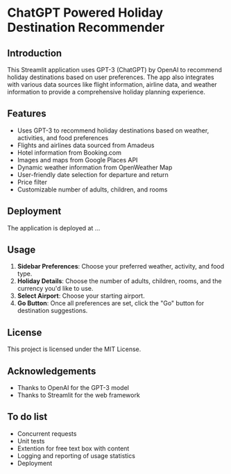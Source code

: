 # ChatGPT Powered Holiday Destination Recommender

## Introduction
This Streamlit application uses GPT-3 (ChatGPT) by OpenAI to recommend holiday destinations based on user preferences. The app also integrates with various data sources like flight information, airline data, and weather information to provide a comprehensive holiday planning experience.

## Features

- Uses GPT-3 to recommend holiday destinations based on weather, activities, and food preferences
- Flights and airlines data sourced from Amadeus
- Hotel information from Booking.com
- Images and maps from Google Places API
- Dynamic weather information from OpenWeather Map
- User-friendly date selection for departure and return
- Price filter
- Customizable number of adults, children, and rooms

## Deployment

The application is deployed at ...

## Usage

1. **Sidebar Preferences**: Choose your preferred weather, activity, and food type.
2. **Holiday Details**: Choose the number of adults, children, rooms, and the currency you'd like to use.
3. **Select Airport**: Choose your starting airport.
4. **Go Button**: Once all preferences are set, click the "Go" button for destination suggestions.

## License
This project is licensed under the MIT License.

## Acknowledgements

- Thanks to OpenAI for the GPT-3 model
- Thanks to Streamlit for the web framework

## To do list
- Concurrent requests
- Unit tests
- Extention for free text box with content
- Logging and reporting of usage statistics
- Deployment